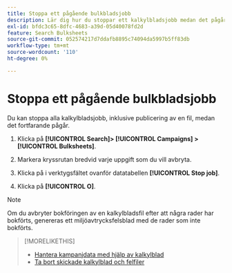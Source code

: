 ```yaml
---
title: Stoppa ett pågående bulkbladsjobb
description: Lär dig hur du stoppar ett kalkylbladsjobb medan det pågår.
exl-id: bfdc3c65-8dfc-4683-a39d-05d40078fd2d
feature: Search Bulksheets
source-git-commit: 052574217d7ddafb8895c74094da5997b5ff83db
workflow-type: tm+mt
source-wordcount: '110'
ht-degree: 0%

---
```


# Stoppa ett pågående bulkbladsjobb

Du kan stoppa alla kalkylbladsjobb, inklusive publicering av en fil, medan det fortfarande pågår.

1. Klicka på **[!UICONTROL Search]> [!UICONTROL Campaigns] >[!UICONTROL Bulksheets]**.

1. Markera kryssrutan bredvid varje uppgift som du vill avbryta.

1. Klicka på i verktygsfältet ovanför datatabellen **[!UICONTROL Stop job]**.

1. Klicka på **[!UICONTROL O]**.

>[!NOTE]
>
>Om du avbryter bokföringen av en kalkylbladsfil efter att några rader har bokförts, genereras ett miljöavtrycksfelsblad med de rader som inte bokförts.

>[!MORELIKETHIS]
>
>* [Hantera kampanjdata med hjälp av kalkylblad](bulksheet-about.md)
>* [Ta bort skickade kalkylblad och felfiler](bulksheet-delete.md)
